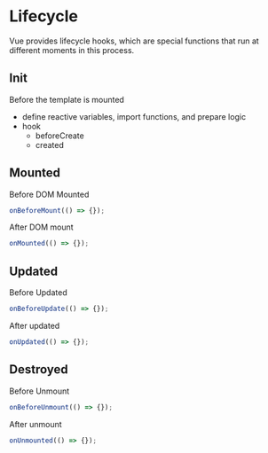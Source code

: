 # Lifecycle

Vue provides lifecycle hooks, which are special functions that run at different moments in this process.

## Init

Before the template is mounted

- define reactive variables, import functions, and prepare logic
- hook
  - beforeCreate
  - created

## Mounted

Before DOM Mounted

```js
onBeforeMount(() => {});
```

After DOM mount

```js
onMounted(() => {});
```

## Updated

Before Updated

```js
onBeforeUpdate(() => {});
```

After updated

```js
onUpdated(() => {});
```

## Destroyed

Before Unmount

```js
onBeforeUnmount(() => {});
```

After unmount

```js
onUnmounted(() => {});
```
